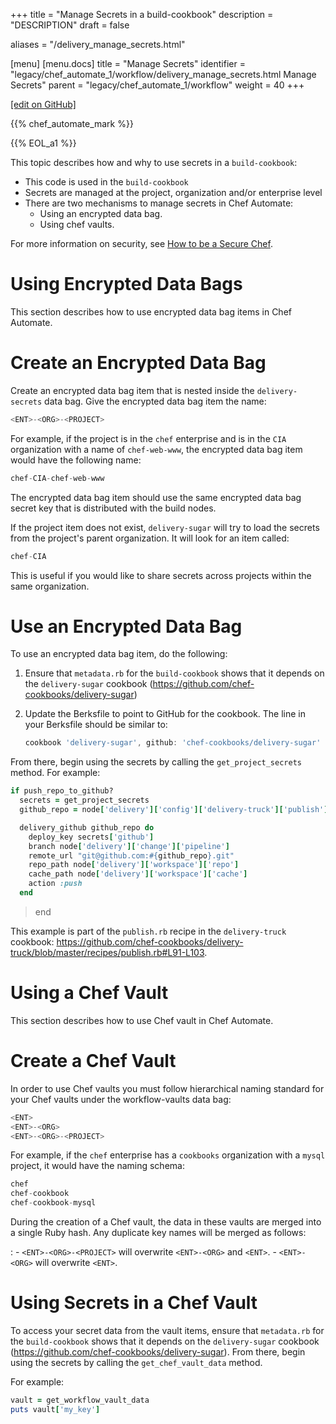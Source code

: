 +++
title = "Manage Secrets in a build-cookbook"
description = "DESCRIPTION"
draft = false

aliases = "/delivery_manage_secrets.html"

[menu]
  [menu.docs]
    title = "Manage Secrets"
    identifier = "legacy/chef_automate_1/workflow/delivery_manage_secrets.html Manage Secrets"
    parent = "legacy/chef_automate_1/workflow"
    weight = 40
+++    

[\[edit on
GitHub\]](https://github.com/chef/chef-web-docs/blob/master/chef_master/source/delivery_manage_secrets.rst)

<meta name="robots" content="noindex">

{{% chef_automate_mark %}}

{{% EOL_a1 %}}

This topic describes how and why to use secrets in a `build-cookbook`:

-   This code is used in the `build-cookbook`
-   Secrets are managed at the project, organization and/or enterprise
    level
-   There are two mechanisms to manage secrets in Chef Automate:
    -   Using an encrypted data bag.
    -   Using chef vaults.

For more information on security, see [How to be a Secure
Chef](https://learn.chef.io/tracks/administering-chef-installation/).

Using Encrypted Data Bags
=========================

This section describes how to use encrypted data bag items in Chef
Automate.

Create an Encrypted Data Bag
============================

Create an encrypted data bag item that is nested inside the
`delivery-secrets` data bag. Give the encrypted data bag item the name:

``` javascript
<ENT>-<ORG>-<PROJECT>
```

For example, if the project is in the `chef` enterprise and is in the
`CIA` organization with a name of `chef-web-www`, the encrypted data bag
item would have the following name:

``` javascript
chef-CIA-chef-web-www
```

The encrypted data bag item should use the same encrypted data bag
secret key that is distributed with the build nodes.

If the project item does not exist, `delivery-sugar` will try to load
the secrets from the project's parent organization. It will look for an
item called:

``` javascript
chef-CIA
```

This is useful if you would like to share secrets across projects within
the same organization.

Use an Encrypted Data Bag
=========================

To use an encrypted data bag item, do the following:

1.  Ensure that `metadata.rb` for the `build-cookbook` shows that it
    depends on the `delivery-sugar` cookbook
    (<https://github.com/chef-cookbooks/delivery-sugar>)

2.  Update the Berksfile to point to GitHub for the cookbook. The line
    in your Berksfile should be similar to:

    ``` javascript
    cookbook 'delivery-sugar', github: 'chef-cookbooks/delivery-sugar'
    ```

From there, begin using the secrets by calling the `get_project_secrets`
method. For example:

``` ruby
if push_repo_to_github?
  secrets = get_project_secrets
  github_repo = node['delivery']['config']['delivery-truck']['publish']['github']

  delivery_github github_repo do
    deploy_key secrets['github']
    branch node['delivery']['change']['pipeline']
    remote_url "git@github.com:#{github_repo}.git"
    repo_path node['delivery']['workspace']['repo']
    cache_path node['delivery']['workspace']['cache']
    action :push
  end
```

> end

This example is part of the `publish.rb` recipe in the `delivery-truck`
cookbook:
<https://github.com/chef-cookbooks/delivery-truck/blob/master/recipes/publish.rb#L91-L103>.

Using a Chef Vault
==================

This section describes how to use Chef vault in Chef Automate.

Create a Chef Vault
===================

In order to use Chef vaults you must follow hierarchical naming standard
for your Chef vaults under the <span
class="title-ref">workflow-vaults</span> data bag:

``` javascript
<ENT>
<ENT>-<ORG>
<ENT>-<ORG>-<PROJECT>
```

For example, if the `chef` enterprise has a `cookbooks` organization
with a `mysql` project, it would have the naming schema:

``` javascript
chef
chef-cookbook
chef-cookbook-mysql
```

During the creation of a Chef vault, the data in these vaults are merged into a single Ruby hash. Any duplicate key names will be merged as follows:

:   -   `<ENT>-<ORG>-<PROJECT>` will overwrite `<ENT>-<ORG>` and
        `<ENT>`.
    -   `<ENT>-<ORG>` will overwrite `<ENT>`.

Using Secrets in a Chef Vault
=============================

To access your secret data from the vault items, ensure that
`metadata.rb` for the `build-cookbook` shows that it depends on the
`delivery-sugar` cookbook
(<https://github.com/chef-cookbooks/delivery-sugar>). From there, begin
using the secrets by calling the `get_chef_vault_data` method.

For example:

``` ruby
vault = get_workflow_vault_data
puts vault['my_key']
```
